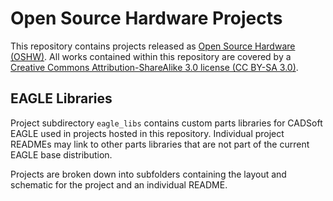 Open Source Hardware Projects
=============================

This repository contains projects released as [Open Source Hardware (OSHW)](http://www.openhardware.org/). All works contained within this repository are covered by a [Creative Commons Attribution-ShareAlike 3.0 license (CC BY-SA 3.0)](http://creativecommons.org/licenses/by-sa/3.0/).

EAGLE Libraries
---------------

Project subdirectory `eagle_libs` contains custom parts libraries for CADSoft EAGLE used in projects hosted in this repository. Individual project READMEs may link to other parts libraries that are not part of the current EAGLE base distribution.

Projects are broken down into subfolders containing the layout and schematic for the project and an individual README.